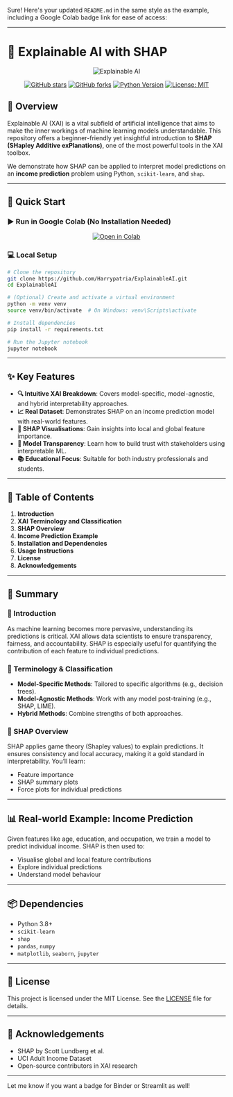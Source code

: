 Sure! Here's your updated `README.md` in the same style as the example, including a Google Colab badge link for ease of access:

---

# 🧠 Explainable AI with SHAP

<div align="center">

![Explainable AI](https://raw.githubusercontent.com/Harrypatria/ExplainableAI/main/assets/xai_banner.png)

[![GitHub stars](https://img.shields.io/github/stars/Harrypatria/ExplainableAI?style=social)](https://github.com/Harrypatria/ExplainableAI/stargazers)
[![GitHub forks](https://img.shields.io/github/forks/Harrypatria/ExplainableAI?style=social)](https://github.com/Harrypatria/ExplainableAI/network/members)
[![Python Version](https://img.shields.io/badge/python-3.8%2B-blue)](https://www.python.org/downloads/)
[![License: MIT](https://img.shields.io/badge/License-MIT-yellow.svg)](https://opensource.org/licenses/MIT)

</div>

## 🌟 Overview

Explainable AI (XAI) is a vital subfield of artificial intelligence that aims to make the inner workings of machine learning models understandable. This repository offers a beginner-friendly yet insightful introduction to **SHAP (SHapley Additive exPlanations)**, one of the most powerful tools in the XAI toolbox.

We demonstrate how SHAP can be applied to interpret model predictions on an **income prediction** problem using Python, `scikit-learn`, and `shap`.

---

## 🚀 Quick Start

### ▶️ Run in Google Colab (No Installation Needed)

<p align="center">
  <a href="https://colab.research.google.com/drive/1Qg5mJ8gmMn2Q7MUNVFtQFyOMczQ6fVLe?usp=sharing" target="_blank">
    <img src="https://colab.research.google.com/assets/colab-badge.svg" alt="Open in Colab" />
  </a>
</p>

### 💻 Local Setup

```bash
# Clone the repository
git clone https://github.com/Harrypatria/ExplainableAI.git
cd ExplainableAI

# (Optional) Create and activate a virtual environment
python -m venv venv
source venv/bin/activate  # On Windows: venv\Scripts\activate

# Install dependencies
pip install -r requirements.txt

# Run the Jupyter notebook
jupyter notebook
```

---

## ✨ Key Features

- **🔍 Intuitive XAI Breakdown**: Covers model-specific, model-agnostic, and hybrid interpretability approaches.
- **📈 Real Dataset**: Demonstrates SHAP on an income prediction model with real-world features.
- **🧮 SHAP Visualisations**: Gain insights into local and global feature importance.
- **🧠 Model Transparency**: Learn how to build trust with stakeholders using interpretable ML.
- **📚 Educational Focus**: Suitable for both industry professionals and students.

---

## 📖 Table of Contents

1. **Introduction**
2. **XAI Terminology and Classification**
3. **SHAP Overview**
4. **Income Prediction Example**
5. **Installation and Dependencies**
6. **Usage Instructions**
7. **License**
8. **Acknowledgements**

---

## 📘 Summary

### 🔹 Introduction

As machine learning becomes more pervasive, understanding its predictions is critical. XAI allows data scientists to ensure transparency, fairness, and accountability. SHAP is especially useful for quantifying the contribution of each feature to individual predictions.

### 🔹 Terminology & Classification

- **Model-Specific Methods**: Tailored to specific algorithms (e.g., decision trees).
- **Model-Agnostic Methods**: Work with any model post-training (e.g., SHAP, LIME).
- **Hybrid Methods**: Combine strengths of both approaches.

### 🔹 SHAP Overview

SHAP applies game theory (Shapley values) to explain predictions. It ensures consistency and local accuracy, making it a gold standard in interpretability. You’ll learn:
- Feature importance
- SHAP summary plots
- Force plots for individual predictions

---

## 📊 Real-world Example: Income Prediction

Given features like age, education, and occupation, we train a model to predict individual income. SHAP is then used to:
- Visualise global and local feature contributions
- Explore individual predictions
- Understand model behaviour

---

## 📦 Dependencies

- Python 3.8+
- `scikit-learn`
- `shap`
- `pandas`, `numpy`
- `matplotlib`, `seaborn`, `jupyter`

---

## 📜 License

This project is licensed under the MIT License. See the [LICENSE](LICENSE) file for details.

---

## 🙏 Acknowledgements

- SHAP by Scott Lundberg et al.
- UCI Adult Income Dataset
- Open-source contributors in XAI research

---

Let me know if you want a badge for Binder or Streamlit as well!
